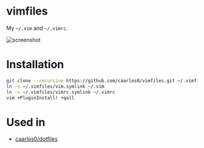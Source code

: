 # vimfiles

My `~/.vim` and `~/.vimrc`.

![screenshot](https://raw.githubusercontent.com/caarlos0/vimfiles/master/screenshot.png)

# Installation

```sh
git clone --recursive https://github.com/caarlos0/vimfiles.git ~/.vimfiles
ln -s ~/.vimfiles/vim.symlink ~/.vim
ln -s ~/.vimfiles/vimrc.symlink ~/.vimrc
vim +PluginInstall! +qall
```

# Used in

- [caarlos0/dotfiles](http://github.com/caarlos0/dotfiles)
